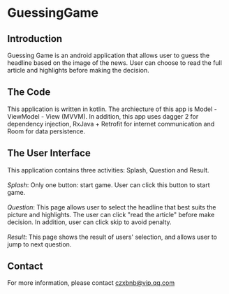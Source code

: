 # GuessingGame

## Introduction
Guessing Game is an android application that allows user to guess the headline based on the image of the news. 
User can choose to read the full article and highlights before making the decision. 

## The Code
This application is written in kotlin. The archiecture of this app is Model - ViewModel - View (MVVM). In addition, this app
uses dagger 2 for dependency injection, RxJava + Retrofit for internet communication and Room for data persistence.

## The User Interface
This application contains three activities: Splash, Question and Result. <br />
<br />
_Splash_: Only one button: start game. User can click this button to start game. <br />
<br />
_Question_: This page allows user to select the headline that best suits the picture and highlights. The user can click 
"read the article" before make decision. In addition, user can click skip to avoid penalty. <br />
<br />
_Result_: This page shows the result of users' selection, and allows user to jump to next question.

## Contact
For more information, please contact czxbnb@vip.qq.com
